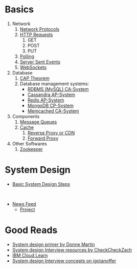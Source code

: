 <h1>Basics</h1>
  <ol>
    <li>Network
      <ol>
        <li><a href="Basics/Network Protocol/README.md">Network Protocols</a></li>
        <li><a href="Basics/HTTP Requests/README.md">HTTP Requests</a>
          <ol>
            <li>GET</li>
            <li>POST</li>
            <li>PUT</li>
          </ol>
        </li>
        <li><a href="Basics/Polling SSE and Web Sockets/README.md#polling">Polling</a></li>
        <li><a href="Basics/Polling SSE and Web Sockets/README.md#server-sent-events-sse">Server Sent Events</a></li>
        <li><a href="Basics/Polling SSE and Web Sockets/README.md#websockets">WebSockets</a></li>
      </ol>
    </li>
    <li> Database
      <ol>
        <li><a href="Basics/CAP Theorem/README.md">CAP Theorem</a></li>
        <li>Database management systems:
          <ul>
            <li><a href="Basics/Databases/RDBMS/README.md">RDBMS (MySQL) CA-System</a></li>
            <li><a href="Basics/Databases/Cassandra/README.md">Cassandra AP-System</a> </li>
            <li><a href="Basics/Databases/Redis/README.md">Redis AP-System</a> </li>
            <li><a href="Basics/Databases/MongoDB/README.md">MongoDB CP-System</a> </li>
            <li><a href="Basics/Databases/Memcached/README.md">Memcached CA-System </a> </li>
          </ul>
        </li>
      </ol>
    </li>
    <li> Components
      <ol>
        <li><a href="Basics/Message Queues/README.md">Message Queues</a></li>
        <li><a href="Basics/Cache/README.md">Cache</a>
          <ol>
            <li><a href="Basics/Cache/README.md#client-side-caching">Reverse Proxy or CDN</a></li>
            <li><a href="Basics/Cache/README.md#client-side-caching">Forward Proxy</a></li>
          </ol>
        </li>
      </ol>
    </li> 
    <li>Other Softwares
      <ol>
        <li><a href="Basics/Other Softwares/Zookeeper/README.md">Zookeeper</a> </li>
      </ol>
    </li>
  </ol> 
    
<h1>System Design</h1>
  <ul>
    <li><a href="SysDesigns/SystemDesignSteps/README.md">Basic System Design Steps</a></li>
  </ul>
  <br/>
  <ul>
    <li><a href="SysDesigns/NewsFeed/README.md">News Feed</a>
      <ul><li><a href="SysDesigns/NewsFeed/Project/README.md">Project</a></li></ul>
    </li>
  </ul>

<h1>Good Reads</h1>
  <ul>
    <li><a href="https://github.com/donnemartin/system-design-primer">System design primer by Donne Martin</a></li>
    <li><a href="https://github.com/checkcheckzz/system-design-interview">System design Interview resources by CheckCheckZach</a></li>
    <li><a href="https://www.ibm.com/cloud/learn">IBM Cloud Learn</a></li>
    <li><a href="https://igotanoffer.com/blogs/tech/network-protocols-proxies-system-design-interview">System design Interview concepts on igotanoffer</a></li>
  </ul>
